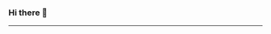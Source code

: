### Hi there 👋

<!--

NOTES!!!!
**MLeys/MLeys** is a ✨ _special_ ✨ repository because its `README.md` (this file) appears on your GitHub profile.

![GitHub Stats](https://github-readme-stats.vercel.app/api?username=mleys&theme=cobalt)

END NOTES
-->


***


